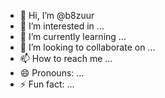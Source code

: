 - 👋 Hi, I’m @b8zuur
- 👀 I’m interested in ...
- 🌱 I’m currently learning ...
- 💞️ I’m looking to collaborate on ...
- 📫 How to reach me ...
- 😄 Pronouns: ...
- ⚡ Fun fact: ...

<!---
b8zuur/b8zuur is a ✨ special ✨ repository because its `README.md` (this file) appears on your GitHub profile.
You can click the Preview link to take a look at your changes.
--->
